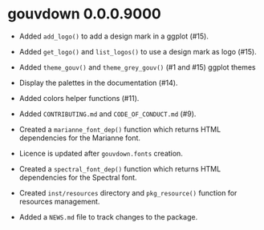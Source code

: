 # gouvdown 0.0.0.9000

* Added `add_logo()` to add a design mark in a ggplot (#15).

* Added `get_logo()` and `list_logos()` to use a design mark as logo (#15).

* Added `theme_gouv()` and `theme_grey_gouv()` (#1 and #15) ggplot themes

* Display the palettes in the documentation (#14).

* Added colors helper functions (#11).

* Added `CONTRIBUTING.md` and `CODE_OF_CONDUCT.md` (#9).

* Created a `marianne_font_dep()` function which returns HTML dependencies for
the Marianne font.

* Licence is updated after `gouvdown.fonts` creation.

* Created a `spectral_font_dep()` function which returns HTML dependencies for
the Spectral font.

* Created `inst/resources` directory and `pkg_resource()` function for 
resources management.

* Added a `NEWS.md` file to track changes to the package.
